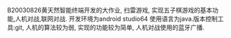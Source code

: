 B20030826黄天然智能终端开发的大作业,
扫雷游戏,
实现五子棋游戏的基本功能,人机对战,联网对战.
开发环境为android studio64 使用语言为java.版本控制工具:git,
人机的算法较为弱,
实现的功能较为简单,
人机对战使用的蓝牙广播.
